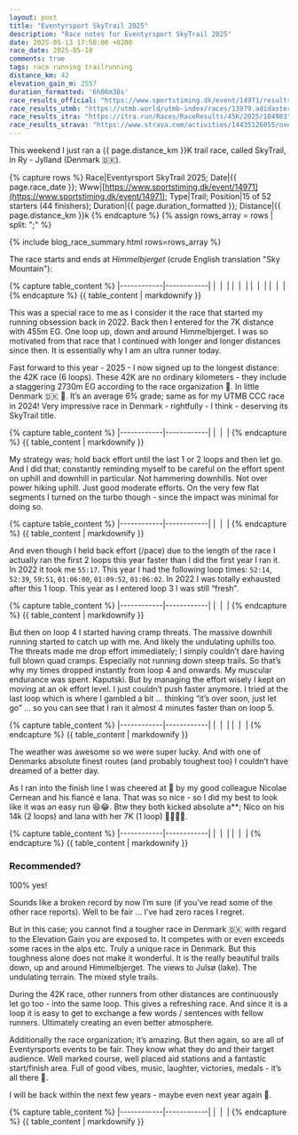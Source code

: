 ```yaml
---
layout: post
title: "Eventyrsport SkyTrail 2025"
description: "Race notes for Eventyrsport SkyTrail 2025"
date: 2025-05-13 17:50:00 +0200
race_date: 2025-05-10
comments: true
tags: race running trailrunning
distance_km: 42
elevation_gain_m: 2557
duration_formatted: '6h06m38s'
race_results_official: "https://www.sportstiming.dk/event/14971/results?round=84209"
race_results_utmb: "https://utmb.world/utmb-index/races/13979.adidasterrexskytrail42k.2025"
race_results_itra: "https://itra.run/Races/RaceResults/45K/2025/104983"
race_results_strava: "https://www.strava.com/activities/14435126055/overview"
---
```


This weekend I just ran a {{ page.distance_km }}K trail race, called SkyTrail, in Ry - Jylland (Denmark 🇩🇰). 

{% capture rows %}
Race|Eventyrsport SkyTrail 2025;
Date|{{ page.race_date }};
Www|[https://www.sportstiming.dk/event/14971](https://www.sportstiming.dk/event/14971);
Type|Trail;
Position|15 of 52 starters (44 finishers);
Duration|{{ page.duration_formatted }};
Distance|{{ page.distance_km }}k
{% endcapture %}
{% assign rows_array = rows | split: ";" %}

{% include blog_race_summary.html rows=rows_array %}

The race starts and ends at _Himmelbjerget_ (crude English translation "Sky Mountain"):

{% capture table_content %}
|------------|------------|
| <img src="/img_running/2025-05-13/IMG_4849.jpg" data-src="/img_running/2025-05-13/IMG_4849.jpg" alt="" class="spotlight w-100 pl-2 pr-2" style="max-width: 350px" /> | <img src="/img_running/2025-05-13/IMG_4845.jpg" data-src="/img_running/2025-05-13/IMG_4845.jpg" alt="" class="spotlight w-100 pl-2 pr-2" style="max-width: 350px" /> |
| <img src="/img_running/2025-05-13/IMG_4850.jpg" data-src="/img_running/2025-05-13/IMG_4850.jpg" alt="" class="spotlight w-100 pl-2 pr-2" style="max-width: 350px" /> | <img src="/img_running/2025-05-13/IMG_4851.jpg" data-src="/img_running/2025-05-13/IMG_4851.jpg" alt="" class="spotlight w-100 pl-2 pr-2" style="max-width: 350px" /> |
| <img src="/img_running/2025-05-13/IMG_4847.jpg" data-src="/img_running/2025-05-13/IMG_4847.jpg" alt="" class="spotlight w-100 pl-2 pr-2" style="max-width: 350px" /> | <img src="/img_running/2025-05-13/IMG_4846.jpg" data-src="/img_running/2025-05-13/IMG_4846.jpg" alt="" class="spotlight w-100 pl-2 pr-2" style="max-width: 350px" /> |
| <img src="/img_running/2025-05-13/IMG_0942.jpg" data-src="/img_running/2025-05-13/IMG_0942.jpg" alt="" class="spotlight w-100 pl-2 pr-2" style="max-width: 350px" /> | <img src="/img_running/2025-05-13/IMG_5672.jpg" data-src="/img_running/2025-05-13/IMG_5672.jpg" alt="" class="spotlight w-100 pl-2 pr-2" style="max-width: 350px" /> |
{% endcapture %}
{{ table_content | markdownify }}

This was a special race to me as I consider it the race that started my running obsession back in 2022. Back then I entered for the 7K distance with 455m EG. One loop up, down and around Himmelbjerget. I was so motivated from that race that I continued with longer and longer distances since then. It is essentially why I am an ultra runner today. 

Fast forward to this year - 2025 - I now signed up to the longest distance: the 42K race (6 loops). These 42K are no ordinary kilometers - they include a staggering 2730m EG according to the race organization 🤯. In little Denmark 🇩🇰 🤯. It’s an average 6% grade; same as for my UTMB CCC race in 2024! Very impressive race in Denmark - rightfully - I think - deserving its SkyTrail title.

{% capture table_content %}
|------------|------------|
| <img src="/img_running/2025-05-13/IMG_4843.jpg" data-src="/img_running/2025-05-13/IMG_4843.jpg" alt="" class="spotlight w-100 pl-2 pr-2" style="max-width: 350px" /> | <img src="/img_running/2025-05-13/IMG_4852.jpg" data-src="/img_running/2025-05-13/IMG_4852.jpg" alt="" class="spotlight w-100 pl-2 pr-2" style="max-width: 350px" /> |
{% endcapture %}
{{ table_content | markdownify }}

My strategy was; hold back effort until the last 1 or 2 loops and then let go. And I did that; constantly reminding myself to be careful on the effort spent on uphill and downhill in particular. Not hammering downhills. Not over power hiking uphill. Just good moderate efforts. On the very few flat segments I turned on the turbo though - since the impact was minimal for doing so.

{% capture table_content %}
|------------|------------|
| <img src="/img_running/2025-05-13/IMG_4857.jpg" data-src="/img_running/2025-05-13/IMG_4857.jpg" alt="" class="spotlight w-100 pl-2 pr-2" style="max-width: 350px" /> | <img src="/img_running/2025-05-13/IMG_4858.jpg" data-src="/img_running/2025-05-13/IMG_4858.jpg" alt="" class="spotlight w-100 pl-2 pr-2" style="max-width: 350px" /> |
{% endcapture %}
{{ table_content | markdownify }}

And even though I held back effort (/pace) due to the length of the race I actually ran the first 2 loops this year faster than I did the first year I ran it. In 2022 it took me `55:17`. This year I had the following loop times: `52:14`, `52:39`, `59:51`, `01:06:00`, `01:09:52`, `01:06:02`. In 2022 I was totally exhausted after this 1 loop. This year as I entered loop 3 I was still “fresh”. 

{% capture table_content %}
|------------|------------|
| <img src="/img_running/2025-05-13/IMG_4933.jpg" data-src="/img_running/2025-05-13/IMG_4933.jpg" alt="" class="spotlight w-100 pl-2 pr-2" style="max-width: 350px" /> | <img src="/img_running/2025-05-13/IMG_4934.jpg" data-src="/img_running/2025-05-13/IMG_4934.jpg" alt="" class="spotlight w-100 pl-2 pr-2" style="max-width: 350px" /> |
{% endcapture %}
{{ table_content | markdownify }}

But then on loop 4 I started having cramp threats. The massive downhill running started to catch up with me. And likely the undulating uphills too. The threats made me drop effort immediately; I simply couldn’t dare having full blown quad cramps. Especially not running down steep trails. So that’s why my times dropped instantly from loop 4 and onwards. My muscular endurance was spent. Kaputski. But by managing the effort wisely I kept on moving at an ok effort level. I just couldn’t push faster anymore. I tried at the last loop which is where I gambled a bit … thinking “it’s over soon, just let go” … so you can see that I ran it almost 4 minutes faster than on loop 5.

{% capture table_content %}
|------------|------------|
| <img src="/img_running/2025-05-13/IMG_4938.jpg" data-src="/img_running/2025-05-13/IMG_4938.jpg" alt="" class="spotlight w-100 pl-2 pr-2" style="max-width: 350px" /> | <img src="/img_running/2025-05-13/IMG_4939.jpg" data-src="/img_running/2025-05-13/IMG_4939.jpg" alt="" class="spotlight w-100 pl-2 pr-2" style="max-width: 350px" /> |
| <img src="/img_running/2025-05-13/IMG_4940.jpg" data-src="/img_running/2025-05-13/IMG_4940.jpg" alt="" class="spotlight w-100 pl-2 pr-2" style="max-width: 350px" /> | <img src="/img_running/2025-05-13/IMG_4941.jpg" data-src="/img_running/2025-05-13/IMG_4941.jpg" alt="" class="spotlight w-100 pl-2 pr-2" style="max-width: 350px" /> |
{% endcapture %}
{{ table_content | markdownify }}

The weather was awesome so we were super lucky. And with one of Denmarks absolute finest routes (and probably toughest too) I couldn’t have dreamed of a better day. 

As I ran into the finish line I was cheered at 🤩 by my good colleague Nicolae Cernean and his fiancé e Iana. That was so nice - so I did my best to look like it was an easy run 😆😂. Btw they both kicked absolute a**; Nico on his 14k (2 loops) and Iana with her 7K (1 loop) 👏🏻👏🏻.

{% capture table_content %}
|------------|------------|
| <img src="/img_running/2025-05-13/IMG_4936.jpg" data-src="/img_running/2025-05-13/IMG_4936.jpg" alt="" class="spotlight w-100 pl-2 pr-2" style="max-width: 350px" /> | <img src="/img_running/2025-05-13/IMG_4937.jpg" data-src="/img_running/2025-05-13/IMG_4937.jpg" alt="" class="spotlight w-100 pl-2 pr-2" style="max-width: 350px" /> |
| <img src="/img_running/2025-05-13/IMG_4860.jpg" data-src="/img_running/2025-05-13/IMG_4860.jpg" alt="" class="spotlight w-100 pl-2 pr-2" style="max-width: 350px" /> | <img src="/img_running/2025-05-13/IMG_4866.jpg" data-src="/img_running/2025-05-13/IMG_4866.jpg" alt="" class="spotlight w-100 pl-2 pr-2" style="max-width: 350px" /> |
{% endcapture %}
{{ table_content | markdownify }}

### Recommended?
100% yes!

Sounds like a broken record by now I’m sure (if you’ve read some of the other race reports). Well to be fair … I’ve had zero races I regret. 

But in this case; you cannot find a tougher race in Denmark 🇩🇰 with regard to the Elevation Gain you are exposed to. It competes with or even exceeds some races in the alps etc. Truly a unique race in Denmark. But this toughness alone does not make it wonderful. It is the really beautiful trails down, up and around Himmelbjerget. The views to Julsø (lake). The undulating terrain. The mixed style trails. 

During the 42K race, other runners from other distances are continuously let go too - into the same loop. This gives a refreshing race. And since it is a loop it is easy to get to exchange a few words / sentences with fellow runners. Ultimately creating an even better atmosphere. 

Additionally the race organization; it’s amazing. But then again, so are all of Eventyrsports events to be fair. They know what they do and their target audience. Well marked course, well placed aid stations and a fantastic start/finish area. Full of good vibes, music, laughter, victories, medals - it’s all there 🤗.

I will be back within the next few years - maybe even next year again 🤗.

{% capture table_content %}
|------------|------------|
| <img src="/img_running/2025-05-13/IMG_4855.jpg" data-src="/img_running/2025-05-13/IMG_4855.jpg" alt="" class="spotlight w-100 pl-2 pr-2" style="max-width: 350px" /> | <img src="/img_running/2025-05-13/IMG_4861.jpg" data-src="/img_running/2025-05-13/IMG_4861.jpg" alt="" class="spotlight w-100 pl-2 pr-2" style="max-width: 350px" /> |
{% endcapture %}
{{ table_content | markdownify }}